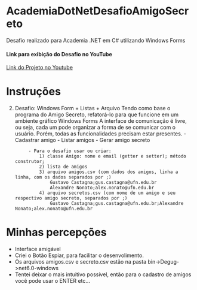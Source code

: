 # AcademiaDotNetDesafioAmigoSecreto
Desafio realizado para Academia .NET em C# utilizando Windows Forms

#### Link para exibição do Desafio no YouTube

[Link do Projeto no Youtube](https://www.youtube.com/watch?v=jSzk30tclQ0)

# Instruções

2) Desafio: Windows Form + Listas + Arquivo
    Tendo como base o programa do Amigo Secreto, refatorá-lo para que funcione em um ambiente gráfico Windows Forms
        A interface de comunicação é livre, ou seja, cada um pode organizar a forma de se comunicar com o usuário. Porém, todas
        as funcionalidades precisam estar presentes.
            - Cadastrar amigo
            - Listar amigos
            - Gerar amigo secreto
    
            - Para o desafio usar ou criar:
                1) classe Amigo: nome e email (getter e setter); método construtor;
                2) lista de amigos
                3) arquivo amigos.csv (com dados dos amigos, linha a linha, com os dados separados por ;)
                    Gustavo Castagna;gus.castagna@ufn.edu.br
                    Alexandre Nonato;alex.nonato@ufn.edu.br
                4) arquivo secretos.csv (com nome de um amigo e seu respectivo amigo secreto, separados por ;)
                    Gustavo Castagna;gus.castagna@ufn.edu.br;Alexandre Nonato;alex.nonato@ufn.edu.br

# Minhas percepções

- Interface amigável
- Criei o Botão Espiar, para facilitar o desenvolimento.
- Os arquivos amigos.csv e secreto.csv estão na pasta bin->Degug->net6.0-windows
- Tentei deixar o mais intuitivo possível, então para o cadastro de amigos você pode usar o ENTER etc...
